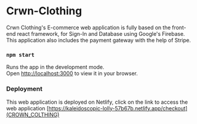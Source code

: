 # Crwn-Clothing

Crwn Clothing's E-commerce web application is fully based on the front-end react framework, for Sign-In and Database using Google's Firebase. This application also includes the payment gateway with the help of Stripe. 

### `npm start`

Runs the app in the development mode.\
Open [http://localhost:3000](http://localhost:3000) to view it in your browser.

### Deployment

This web application is deployed on Netlify, click on the link to access the web application [https://kaleidoscopic-lolly-57b67b.netlify.app/checkout](CROWN_COLTHING)

